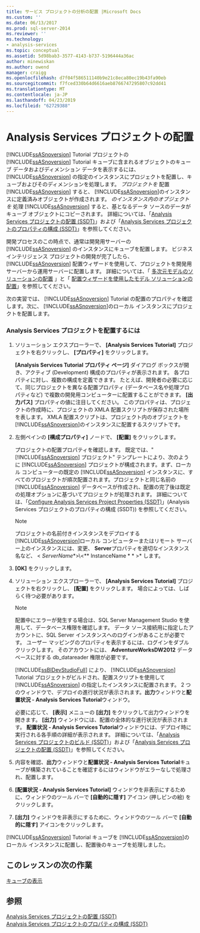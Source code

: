 ```yaml
---
title: サービス プロジェクトの分析の配置 |Microsoft Docs
ms.custom: ''
ms.date: 06/13/2017
ms.prod: sql-server-2014
ms.reviewer: ''
ms.technology:
- analysis-services
ms.topic: conceptual
ms.assetid: 5d98bab3-3577-4143-b737-5196444a36ac
author: minewiskan
ms.author: owend
manager: craigg
ms.openlocfilehash: d7f04f586511140b9e21c8eca80ec19b43fa90eb
ms.sourcegitcommit: f7fced330b64d6616aeb8766747295807c92dd41
ms.translationtype: MT
ms.contentlocale: ja-JP
ms.lasthandoff: 04/23/2019
ms.locfileid: "62729388"
---
```

# <a name="deploying-an-analysis-services-project"></a>Analysis Services プロジェクトの配置
  [!INCLUDE[ssASnoversion](../includes/ssasnoversion-md.md)] Tutorial プロジェクトの [!INCLUDE[ssASnoversion](../includes/ssasnoversion-md.md)] Tutorial キューブに含まれるオブジェクトのキューブ データおよびディメンション データを表示するには、[!INCLUDE[ssASnoversion](../includes/ssasnoversion-md.md)] の指定のインスタンスにプロジェクトを配置し、キューブおよびそのディメンションを処理します。 *プロジェクトを* 配置 [!INCLUDE[ssASnoversion](../includes/ssasnoversion-md.md)] すると、 [!INCLUDE[ssASnoversion](../includes/ssasnoversion-md.md)]のインスタンスに定義済みオブジェクトが作成されます。 *のインスタンス内のオブジェクトを* 処理 [!INCLUDE[ssASnoversion](../includes/ssasnoversion-md.md)] すると、基となるデータ ソースのデータがキューブ オブジェクトにコピーされます。 詳細については、「[Analysis Services プロジェクトの配置 (SSDT)](multidimensional-models/deploy-analysis-services-projects-ssdt.md)」および「[Analysis Services プロジェクトのプロパティの構成 (SSDT)](multidimensional-models/configure-analysis-services-project-properties-ssdt.md)」を参照してください。  
  
 開発プロセスのこの時点で、通常は開発用サーバーの [!INCLUDE[ssASnoversion](../includes/ssasnoversion-md.md)] のインスタンスにキューブを配置します。 ビジネス インテリジェンス プロジェクトの開発が完了したら、 [!INCLUDE[ssASnoversion](../includes/ssasnoversion-md.md)] 配置ウィザードを使用して、プロジェクトを開発用サーバーから運用サーバーに配置します。 詳細については、「 [多次元モデルのソリューションの配置](multidimensional-models/multidimensional-model-solution-deployment.md) 」と「 [配置ウィザードを使用したモデル ソリューションの配置](multidimensional-models/deploy-model-solutions-using-the-deployment-wizard.md)」を参照してください。  
  
 次の実習では、 [!INCLUDE[ssASnoversion](../includes/ssasnoversion-md.md)] Tutorial の配置のプロパティを確認します。次に、 [!INCLUDE[ssASnoversion](../includes/ssasnoversion-md.md)]のローカル インスタンスにプロジェクトを配置します。  
  
### <a name="to-deploy-the-analysis-services-project"></a>Analysis Services プロジェクトを配置するには  
  
1.  ソリューション エクスプローラーで、 **[Analysis Services Tutorial]** プロジェクトを右クリックし、 **[プロパティ]** をクリックします。  
  
     **[Analysis Services Tutorial プロパティ ページ]** ダイアログ ボックスが開き、アクティブ (Development) 構成のプロパティが表示されます。 各プロパティに対し、複数の構成を定義できます。 たとえば、開発者の必要に応じて、同じプロジェクトを異なる配置プロパティ (データベース名や処理プロパティなど) で複数の開発用コンピューターに配置することができます。 **[出力パス]** プロパティの値に注目してください。 このプロパティは、プロジェクトの作成時に、プロジェクトの XMLA 配置スクリプトが保存された場所を表します。 XMLA 配置スクリプトは、プロジェクト内のオブジェクトを [!INCLUDE[ssASnoversion](../includes/ssasnoversion-md.md)]のインスタンスに配置するスクリプトです。  
  
2.  左側ペインの **[構成プロパティ]** ノードで、 **[配置]** をクリックします。  
  
     プロジェクトの配置プロパティを確認します。 既定では、" [!INCLUDE[ssASnoversion](../includes/ssasnoversion-md.md)] プロジェクト" テンプレートにより、次のように [!INCLUDE[ssASnoversion](../includes/ssasnoversion-md.md)] プロジェクトが構成されます。まず、ローカル コンピューターの既定の [!INCLUDE[ssASnoversion](../includes/ssasnoversion-md.md)] インスタンスに、すべてのプロジェクトが順次配置されます。プロジェクトと同じ名前の [!INCLUDE[ssASnoversion](../includes/ssasnoversion-md.md)] データベースが作成され、配置の完了後は既定の処理オプションに基づいてプロジェクトが処理されます。 詳細については、「[Configure Analysis Services Project Properties (SSDT)](multidimensional-models/configure-analysis-services-project-properties-ssdt.md)」(Analysis Services プロジェクトのプロパティの構成 (SSDT)) を参照してください。  
  
    > [!NOTE]  
    >  プロジェクトの名前付きインスタンスをデプロイする[!INCLUDE[ssASnoversion](../includes/ssasnoversion-md.md)]ローカル コンピューターまたはリモート サーバー上のインスタンスには、変更、 **Server**プロパティを適切なインスタンス名など、 \< *ServerName**>\\<** InstanceName * * >* します。  
  
3.  **[OK]** をクリックします。  
  
4.  ソリューション エクスプローラーで、 **[Analysis Services Tutorial]** プロジェクトを右クリックし、 **[配置]** をクリックします。 場合によっては、しばらく待つ必要があります。  
  
    > [!NOTE]  
    >  配置中にエラーが発生する場合は、SQL Server Management Studio を使用して、データベース権限を確認します。 データ ソース接続用に指定したアカウントに、SQL Server インスタンスへのログインがあることが必要です。 ユーザー マッピングのプロパティを表示するには、ログインをダブルクリックします。 そのアカウントには、 **AdventureWorksDW2012** データベースに対する db_datareader 権限が必要です。  
  
     [!INCLUDE[ssBIDevStudioFull](../includes/ssbidevstudiofull-md.md)] により、 [!INCLUDE[ssASnoversion](../includes/ssasnoversion-md.md)] Tutorial プロジェクトがビルドされ、配置スクリプトを使用して [!INCLUDE[ssASnoversion](../includes/ssasnoversion-md.md)] の指定したインスタンスに配置されます。 2 つのウィンドウで、デプロイの進行状況が表示されます。**出力**ウィンドウと**配置状況 - Analysis Services Tutorial**ウィンドウ。  
  
     必要に応じて、 **[表示]** メニューの **[出力]** をクリックして出力ウィンドウを開きます。 **[出力]** ウィンドウには、配置の全体的な進行状況が表示されます。 **配置状況 - Analysis Services Tutorial**ウィンドウには、デプロイ時に実行される各手順の詳細が表示されます。 詳細については、「[Analysis Services プロジェクトのビルド (SSDT)](multidimensional-models/build-analysis-services-projects-ssdt.md)」および「[Analysis Services プロジェクトの配置 (SSDT)](multidimensional-models/deploy-analysis-services-projects-ssdt.md)」を参照してください。  
  
5.  内容を確認、**出力**ウィンドウと**配置状況 - Analysis Services Tutorial**キューブが構築されていることを確認するにはウィンドウがエラーなしで処理され、配置します。  
  
6.  **[配置状況 - Analysis Services Tutorial]** ウィンドウを非表示にするために、ウィンドウのツール バーで **[自動的に隠す]** アイコン (押しピンの絵) をクリックします。  
  
7.  **[出力]** ウィンドウを非表示にするために、ウィンドウのツール バーで **[自動的に隠す]** アイコンをクリックします。  
  
 [!INCLUDE[ssASnoversion](../includes/ssasnoversion-md.md)] Tutorial キューブを [!INCLUDE[ssASnoversion](../includes/ssasnoversion-md.md)]のローカル インスタンスに配置し、配置後のキューブを処理しました。  
  
## <a name="next-task-in-lesson"></a>このレッスンの次の作業  
 [キューブの表示](lesson-2-6-browsing-the-cube.md)  
  
## <a name="see-also"></a>参照  
 [Analysis Services プロジェクトの配置 &#40;SSDT&#41;](multidimensional-models/deploy-analysis-services-projects-ssdt.md)   
 [Analysis Services プロジェクトのプロパティの構成 (SSDT)](multidimensional-models/configure-analysis-services-project-properties-ssdt.md)  
  
  

